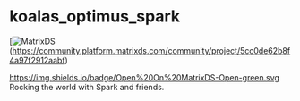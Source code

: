 # koalas_optimus_spark

[![MatrixDS](https://img.shields.io/badge/Open%20On%20MatrixDS-Open-green.svg)(https://community.platform.matrixds.com/community/project/5cc0de62b8f4a97f2912aabf)

https://img.shields.io/badge/Open%20On%20MatrixDS-Open-green.svg
Rocking the world with Spark and friends. 
